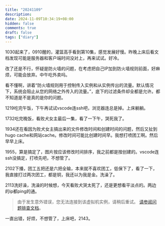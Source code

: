```yaml
---
title: "20241109"
description: 
date: 2024-11-09T10:34:19+08:00
hidden: false
comments: true
draft: false
tags: ["diary"]
---
```

1030起来了，0910醒的，灌篮高手看到第10集，感觉发展好慢。昨晚上床后看文档发现可能是服务器和客户端时间没对上，再来试试。好冷。

改了还是不行，怀疑是防火墙的问题，在考虑把自己IP加到防火墙规则前面，好麻烦，可能会放弃。中午吃外卖吗。

看不懂啊，讲着“防火墙规则用于控制传入实例和从实例传出的流量。默认情况下，系统会阻止从您的网络之外传入的流量。”，底下的过滤条件却全都是允许。都不知道是不是真的是你的问题。

1219吃完午饭，下午再试试vscode连ssh吧，浏览器连总是掉。上床躺躺。

1732吃完晚饭，看败犬女主最后一集，看了一下午，哭死我了。

1934还在看因为败犬女主搞出来的文件修改时间和创建时间的问题，然后又扯到hugo cache和网站cache。修改时间可能比创建时间早。我想打喷团工啊。然后早早上床。

1955，算是搞定了，图片按应该修改时间排序，我之前都是按创建的。vscode连ssh没搞定，打喷先吧，不想管了。

2102下播，团工五把还是六把全输，本来就不喜欢团工，低保下了，看了一下，我直接打过两次团工，都是铜，我还以为我是金。洗澡了。

2113洗好澡，洗澡的时候想，今天看败犬哭太死了，还是更想看平淡点的。两边的ip都ping的通。

> 由于发生意外错误，您无法连接到该虚拟机实例，请稍后重试。
> [请参阅问题排查文档](https://cloud.google.com/compute/docs/troubleshooting/troubleshooting-ssh)。

一直出错，好烦，不想管了，上床吧，2143。
